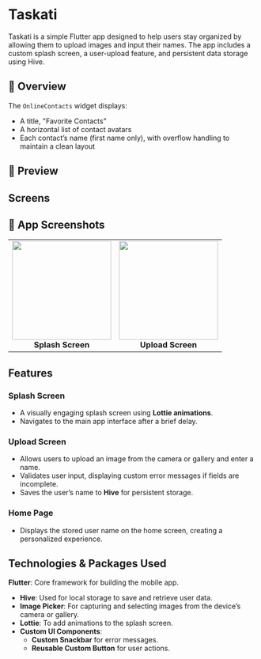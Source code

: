 # Taskati

Taskati is a simple Flutter app designed to help users stay organized by allowing them to upload images and input their names. The app includes a custom splash screen, a user-upload feature, and persistent data storage using Hive.

## 📝 Overview

The `OnlineContacts` widget displays:
- A title, "Favorite Contacts"
- A horizontal list of contact avatars
- Each contact’s name (first name only), with overflow handling to maintain a clean layout

## 📸 Preview
<!--<img src="https://github.com/user-attachments/assets/fd23b639-018f-44fa-b00e-5a7d3b94d4dc" width="600"> -->

## Screens 

## 📸 App Screenshots

<table>
  <tr>
    <td align="center">
      <img src="https://github.com/user-attachments/assets/cefaf77b-f393-4406-8e70-2d3795a10ede" width="200">
      <br>
      <b>Splash Screen</b>
    </td>
    <td align="center">
      <img src="https://github.com/user-attachments/assets/0b25a41f-0cb7-4a00-80bc-8d51af69cece" width="200">
      <br>
      <b>Upload Screen</b>
    </td>
  </tr>
</table>

## Features

### Splash Screen
- A visually engaging splash screen using **Lottie animations**.
- Navigates to the main app interface after a brief delay.
  
### Upload Screen
- Allows users to upload an image from the camera or gallery and enter a name.
- Validates user input, displaying custom error messages if fields are incomplete.
- Saves the user’s name to **Hive** for persistent storage.
  
### Home Page
- Displays the stored user name on the home screen, creating a personalized experience.
  
## Technologies & Packages Used
 **Flutter**: Core framework for building the mobile app.
- **Hive**: Used for local storage to save and retrieve user data.
- **Image Picker**: For capturing and selecting images from the device’s camera or gallery.
- **Lottie**: To add animations to the splash screen.
- **Custom UI Components**:
  - **Custom Snackbar** for error messages.
  - **Reusable Custom Button** for user actions.



